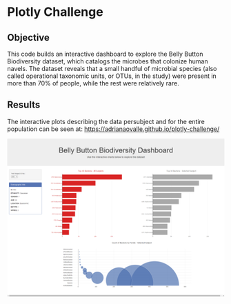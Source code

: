 # Plotly Challenge

## Objective

This code builds an interactive dashboard to explore the Belly Button Biodiversity dataset, which catalogs the microbes that colonize human navels.
The dataset reveals that a small handful of microbial species (also called operational taxonomic units, or OTUs, in the study) were present in more than 70% of people, while the rest were relatively rare.

## Results
The interactive plots describing the data persubject and for the entire population can be seen at: https://adrianaovalle.github.io/plotly-challenge/

![Figure1](Images/results.png)
